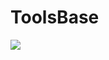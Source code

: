 # ToolsBase

[![](https://jitpack.io/v/zhangzhen1129/ToolsBase.svg)](https://jitpack.io/#zhangzhen1129/ToolsBase)
